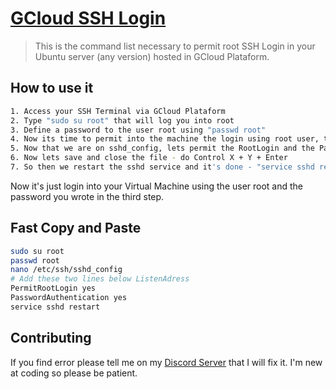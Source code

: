 # [GCloud SSH Login](https://console.cloud.google.com/?hl=pt-BR)

>This is the command list necessary to permit root SSH Login in your Ubuntu server (any version) hosted in GCloud Plataform.

## How to use it
```sh
1. Access your SSH Terminal via GCloud Plataform
2. Type "sudo su root" that will log you into root
3. Define a password to the user root using "passwd root"
4. Now its time to permit into the machine the login using root user, type "nano /etc/ssh/sshd_config"
5. Now that we are on sshd_config, lets permit the RootLogin and the PasswordAutentication. Go to "#ListenAddress ::" and add below "PermitRootLogin yes" then jump another line and add "PasswordAuthentication yes"
6. Now lets save and close the file - do Control X + Y + Enter
7. So then we restart the sshd service and it's done - "service sshd restart"
```
Now it's just login into your Virtual Machine using the user root and the password you wrote in the third step.

## Fast Copy and Paste
```sh
sudo su root
passwd root
nano /etc/ssh/sshd_config
# Add these two lines below ListenAdress
PermitRootLogin yes
PasswordAuthentication yes
service sshd restart
```

## Contributing
If you find error please tell me on my [Discord Server](https://discord.gg/SbFUjMw) that I will fix it. I'm new at coding so please be patient.
